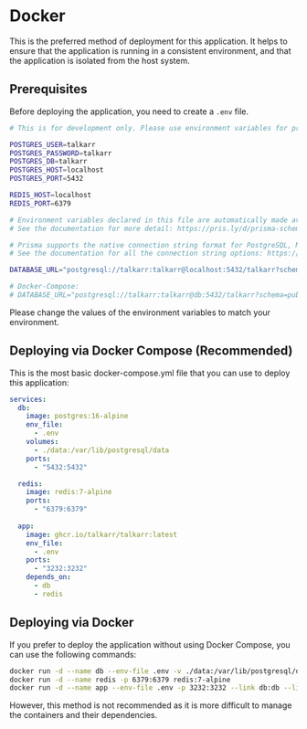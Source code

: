 # Docker

This is the preferred method of deployment for this application. It helps to ensure that the application is running in a consistent environment, and that the application is isolated from the host system.

## Prerequisites

Before deploying the application, you need to create a `.env` file.

```bash
# This is for development only. Please use environment variables for production.

POSTGRES_USER=talkarr
POSTGRES_PASSWORD=talkarr
POSTGRES_DB=talkarr
POSTGRES_HOST=localhost
POSTGRES_PORT=5432

REDIS_HOST=localhost
REDIS_PORT=6379

# Environment variables declared in this file are automatically made available to Prisma.
# See the documentation for more detail: https://pris.ly/d/prisma-schema#accessing-environment-variables-from-the-schema

# Prisma supports the native connection string format for PostgreSQL, MySQL, SQLite, SQL Server, MongoDB and CockroachDB.
# See the documentation for all the connection string options: https://pris.ly/d/connection-strings

DATABASE_URL="postgresql://talkarr:talkarr@localhost:5432/talkarr?schema=public"

# Docker-Compose:
# DATABASE_URL="postgresql://talkarr:talkarr@db:5432/talkarr?schema=public"
```

Please change the values of the environment variables to match your environment.

## Deploying via Docker Compose (Recommended)

This is the most basic docker-compose.yml file that you can use to deploy this application:

```yaml
services:
  db:
    image: postgres:16-alpine
    env_file:
      - .env
    volumes:
      - ./data:/var/lib/postgresql/data
    ports:
      - "5432:5432"

  redis:
    image: redis:7-alpine
    ports:
      - "6379:6379"
  
  app:
    image: ghcr.io/talkarr/talkarr:latest
    env_file:
      - .env
    ports:
      - "3232:3232"
    depends_on:
      - db
      - redis
```

## Deploying via Docker

If you prefer to deploy the application without using Docker Compose, you can use the following commands:

```bash
docker run -d --name db --env-file .env -v ./data:/var/lib/postgresql/data -p 5432:5432 postgres:16-alpine
docker run -d --name redis -p 6379:6379 redis:7-alpine
docker run -d --name app --env-file .env -p 3232:3232 --link db:db --link redis:redis ghcr.io/talkarr/talkarr:latest
```

However, this method is not recommended as it is more difficult to manage the containers and their dependencies.
